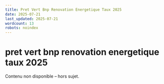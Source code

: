 ```yaml
---
title: Pret Vert Bnp Renovation Energetique Taux 2025
date: 2025-07-21
last_updated: 2025-07-21
wordcount: 13
robots: noindex
---
```


# pret vert bnp renovation energetique taux 2025

Contenu non disponible – hors sujet.